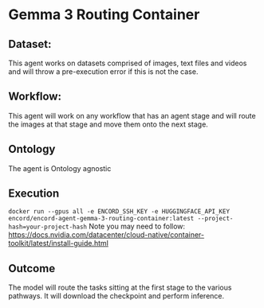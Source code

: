 # Gemma 3 Routing Container

## Dataset:
This agent works on datasets comprised of images, text files and videos and will throw a pre-execution error if this is not the case.

## Workflow: 
This agent will work on any workflow that has an agent stage and will route the images at that stage and move them onto the next stage.

## Ontology

The agent is Ontology agnostic

## Execution

`docker run --gpus all -e ENCORD_SSH_KEY -e HUGGINGFACE_API_KEY encord/encord-agent-gemma-3-routing-container:latest --project-hash=your-project-hash`
Note you may need to follow: https://docs.nvidia.com/datacenter/cloud-native/container-toolkit/latest/install-guide.html

## Outcome
The model will route the tasks sitting at the first stage to the various pathways. It will download the checkpoint and perform inference.